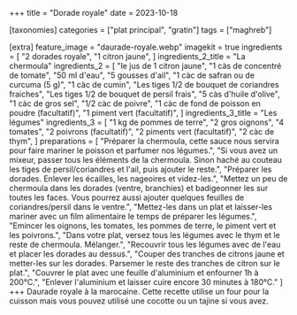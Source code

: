 +++
title = "Dorade royale"
date = 2023-10-18

[taxonomies]
categories = ["plat principal", "gratin"]
tags = ["maghreb"]

[extra]
feature_image = "daurade-royale.webp"
imagekit = true
ingredients = [
  "2 dorades royale",
  "1 citron jaune",
]
ingredients_2_title = "La chermoula"
ingredients_2 = [
  "le jus de 1 citron jaune",
  "1 càs de concentré de tomate",
  "50 ml d'eau",
  "5 gousses d'ail",
  "1 càc de safran ou de curcuma (5 g)",
  "1 càc de cumin",
  "Les tiges 1/2 de bouquet de coriandres fraiches",
  "Les tiges 1/2 de bouquet de persil frais",
  "5 càs d'huile d'olive",
  "1 càc de gros sel",
  "1/2 càc de poivre",
  "1 càc de fond de poisson en poudre (facultatif)",
  "1 piment vert (facultatif)",
]
ingredients_3_title = "Les légumes"
ingredients_3 = [
  "1 kg de pommes de terre",
  "2 gros oignons",
  "4 tomates",
  "2 poivrons (facultatif)",
  "2 piments vert (facultatif)",
  "2 càc de thym",
]
preparations = [
  "Préparer la chermoula, cette sauce nous servira pour faire mariner le poisson et parfumer nos légumes.",
  "Si vous avez un mixeur, passer tous les éléments de la chermoula. Sinon haché au couteau les tiges de persil/coriandres et l'ail, puis ajouter le reste.",
  "Préparer les dorades. Enlever les écailles, les nageoires et videz-les.",
  "Mettez un peu de chermoula dans les dorades (ventre, branchies) et badigeonner les sur toutes les faces. Vous pourrez aussi ajouter quelques feuilles de coriandres/persil dans le ventre.",
  "Mettez-les dans un plat et laisser-les mariner avec un film alimentaire le temps de préparer les légumes.",
  "Emincer les oignons, les tomates, les pommes de terre, le piment vert et les poivrons.",
  "Dans votre plat, versez tous les légumes avec le thym et le reste de chermoula. Mélanger.",
  "Recouvrir tous les légumes avec de l'eau et placer les dorades au dessus.",
  "Couper des tranches de citrons jaune et metter-les sur les dorades. Parsemer le reste des tranches de citron sur le plat.",
  "Couvrer le plat avec une feuille d'aluminium et enfourner 1h à 200°C.",
  "Enlever l'aluminium et laisser cuire encore 30 minutes à 180°C."
]
+++
Daurade royale à la marocaine. Cette recette utilise un four pour la cuisson mais vous pouvez utilisé une cocotte ou un tajine si vous avez.
